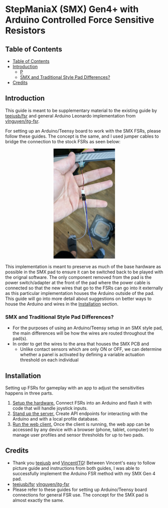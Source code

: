# StepManiaX (SMX) Gen4+ with Arduino Controlled Force Sensitive Resistors 
## Table of Contents
  - [Table of Contents](#table-of-contents)
  - [Introduction](#introduction)
    - [P](#preliminary-reads-credits)
    - [SMX and Traditional Style Pad Differences?](#why-use-fsrs)
  - [Credits](#credits)

## Introduction
This guide is meant to be supplementary material to the existing guide by [teejusb/fsr](https://github.com/teejusb/fsr) and general Arduino Leonardo implementation from [vlnguyen/itg-fsr](https://github.com/vlnguyen/itg-fsr). 

For setting up an Arduino/Teensy board to work with the SMX FSRs, please follow these guides. The concept is the same, and I used jumper cables to bridge the connection to the stock FSRs as seen below:
<p align="center">
    <img src="img/smx%20fsr.jpg" height="350px" />
</p>

This implementation is meant to preserve as much of the base hardware as possible in the SMX pad to ensure it can be switched back to be played with the orignal software. The only component removed from the pad is the power switch/adapter at the front of the pad where the power cable is connected so that the new wires that go to the FSRs can go into it externally as this particular implementation houses the Arduino outside of the pad. This guide will go into more detail about suggestions on better ways to house the Arduino and wires in the [Installation](#installation) section.

### SMX and Traditional Style Pad Differences?
- For the purposes of using an Arduino/Teensy setup in an SMX style pad, the main differences will be how the wires are routed throughout the pad(s).
- In order to get the wires to the area that houses the SMX PCB and 
  - Unlike contact sensors which are only ON or OFF, we can determine whether a panel is activated by defining a variable actuation threshold on each individual 


## Installation
Setting up FSRs for gameplay with an app to adjust the sensitivities happens in three parts.
1. [Setup the hardware.](https://github.com/vlnguyen/itg-fsr/tree/master/fsr) Connect FSRs into an Arduino and flash it with code that will handle joystick inputs.
2. [Stand up the server.](https://github.com/vlnguyen/itg-fsr/tree/master/server) Create API endpoints for interacting with the Arduino and with a local profile database.
3. [Run the web client.](https://github.com/vlnguyen/itg-fsr/tree/master/client) Once the client is running, the web app can be accessed by any device with a browser (phone, tablet, computer) to manage user profiles and sensor thresholds for up to two pads.

## Credits
- Thank you [teejusb](https://github.com/teejusb) and [VincentITG](https://github.com/vlnguyen)! Between Vincent's easy to follow picture guide and instructions from both guides, I was able to successfully implement the Arduino FSR method with my SMX Gen 4 pad. 
- [teejusb/fsr](https://github.com/teejusb/fsr)  [vlnguyen/itg-fsr](https://github.com/vlnguyen/itg-fsr)
- Please refer to these guides for setting up Arduino/Teensy board connections for general FSR use. The concept for the SMX pad is almost exactly the same.

